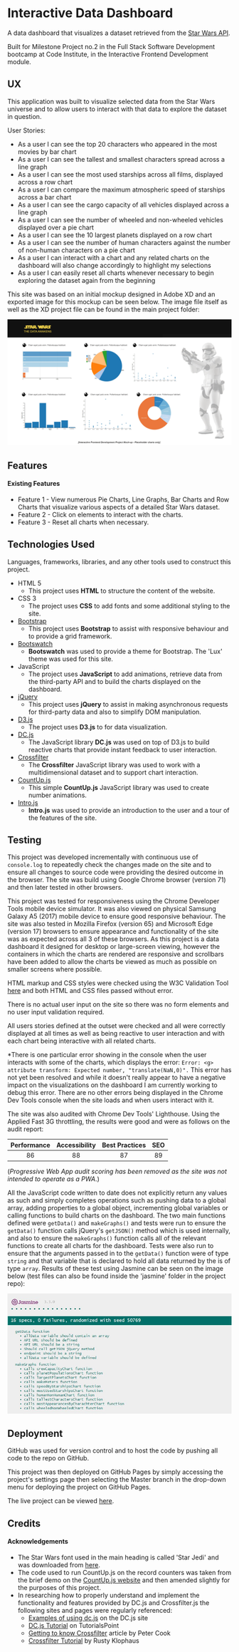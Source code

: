 # Interactive Data Dashboard

A data dashboard that visualizes a dataset retrieved from the [Star Wars API](https://swapi.co/). 

Built for Milestone Project no.2 in the Full Stack Software Development bootcamp at Code Institute, in the Interactive Frontend Development module.
 
## UX
 
This application was built to visualize selected data from the Star Wars universe and to allow users to interact with that data to explore the dataset in question.

User Stories:
- As a user I can see the top 20 characters who appeared in the most movies by bar chart
- As a user I can see the tallest and smallest characters spread across a line graph
- As a user I can see the most used starships across all films, displayed across a row chart
- As a user I can compare the maximum atmospheric speed of starships across a bar chart
- As a user I can see the cargo capacity of all vehicles displayed across a line graph
- As a user I can see the number of wheeled and non-wheeled vehicles displayed over a pie chart
- As a user I can see the 10 largest planets displayed on a row chart
- As a user I can see the number of human characters against the number of non-human characters on a pie chart
- As a user I can interact with a chart and any related charts on the dashboard will also change accordingly to highlight my selections
- As a user I can easily reset all charts whenever necessary to begin exploring the dataset again from the beginning

This site was based on an initial mockup designed in Adobe XD and an exported image for this mockup can be seen below. The image file itself as well as the XD project file can be found in the main project folder:

![design prototype](dashboard-mockup.png)

## Features
 
#### Existing Features
- Feature 1 - View numerous Pie Charts, Line Graphs, Bar Charts and Row Charts that visualize various aspects of a detailed Star Wars dataset.
- Feature 2 - Click on elements to interact with the charts. 
- Feature 3 - Reset all charts when necessary.

## Technologies Used

Languages, frameworks, libraries, and any other tools used to construct this project. 

- HTML 5
    - This project uses **HTML** to structure the content of the website.
- CSS 3
    - The project uses **CSS** to add fonts and some additional styling to the site.
- [Bootstrap](https://getbootstrap.com/)
    - This project uses **Bootstrap** to assist with responsive behaviour and to provide a grid framework.
- [Bootswatch](https://bootswatch.com/)
    - **Bootswatch** was used to provide a theme for Bootstrap. The 'Lux' theme was used for this site. 
- JavaScript
    - The project uses **JavaScript** to add animations, retrieve data from the third-party API and to build the charts displayed on the dashboard.
- [jQuery](https://jquery.com/)
    - This project uses **jQuery** to assist in making asynchronous requests for third-party data and also to simplify DOM manipulation.
- [D3.js](https://d3js.org/)
    - The project uses **D3.js** to for data visualization.
- [DC.js](https://dc-js.github.io/dc.js/)
    - The JavaScript library **DC.js** was used on top of D3.js to build reactive charts that provide instant feedback to user interaction.
- [Crossfilter](http://square.github.io/crossfilter/)
    - The **Crossfilter** JavaScript library was used to work with a multidimensional dataset and to support chart interaction.
- [CountUp.js](https://inorganik.github.io/countUp.js/)
    - This simple **CountUp.js** JavaScript library was used to create number animations.
- [Intro.js](https://introjs.com/)
    - **Intro.js** was used to provide an introduction to the user and a tour of the features of the site.

## Testing

This project was developed incrementally with continuous use of `console.log` to repeatedly check the changes made on the site and to ensure all changes to source code were providing the desired outcome in the browser. The site was build using Google Chrome browser (version 71) and then later tested in other browsers.

This project was tested for responsiveness using the Chrome Developer Tools mobile device simulator. It was also viewed on physical Samsung Galaxy A5 (2017) mobile device to ensure good responsive behaviour. The site was also tested in Mozilla Firefox (version 65) and Microsoft Edge (version 17) browsers to ensure appearance and functionality of the site was as expected across all 3 of these browsers.
As this project is a data dashboard it designed for desktop or large-screen viewing, however the containers in which the charts are rendered are responsive and scrollbars have been added to allow the charts be viewed as much as possible on smaller screens where possible.

HTML markup and CSS styles were checked using the W3C Validation Tool [here](http://validator.w3.org) and both HTML and CSS files passed without error.

There is no actual user input on the site so there was no form elements and no user input validation required.

All users stories defined at the outset were checked and all were correctly displayed at all times as well as being reactive to user interaction and with each chart being interactive with all related charts.

*There is one particular error showing in the console when the user interacts with some of the charts, which displays the error:
`Error: <g> attribute transform: Expected number, "translate(NaN,0)".`
This error has not yet been resolved and while it doesn't really appear to have a negative impact on the visualizations on the dashboard I am currently working to debug this error.
There are no other errors being displayed in the Chrome Dev Tools console when the site loads and when users interact with it.

The site was also audited with Chrome Dev Tools' Lighthouse. Using the Applied Fast 3G throttling, the results were good and were as follows on the audit report:

| Performance | Accessibility | Best Practices | SEO |
| :---------: | :------------:|:--------------:|:---:|
| 86          | 88            | 87             | 89  |

(_Progressive Web App audit scoring has been removed as the site was not intended to operate as a PWA_.)

All the JavaScript code written to date does not explicitly return any values as such and simply completes operations such as pushing data to a global array, adding properties to a global object, incrementing global variables or calling functions to build charts on the dashboard. 
The two main functions defined were `getData()` and `makeGraphs()` and tests were run to ensure the `getData()` function calls jQuery's `getJSON()` method which is used internally, and also to ensure the `makeGraphs()` function calls all of the relevant functions to create all charts for the dashboard.
Tests were also run to ensure that the arguments passed in to the `getData()` function were of type `string` and that variable that is declared to hold all data returned by the is of type `array`.
Results of these test using Jasmine can be seen on the image below (test files can also be found inside the 'jasmine' folder in the project repo):

![test results](jasmine/testing2.jpg)

## Deployment

GitHub was used for version control and to host the code by pushing all code to the repo on GitHub.

This project was then deployed on GitHub Pages by simply accessing the project's settings page then selecting the Master branch in the drop-down menu for deploying the project on GitHub Pages.

The live project can be viewed [here](https://kes2401.github.io/data-dashboard/).

## Credits

#### Acknowledgements

- The Star Wars font used in the main heading is called 'Star Jedi' and was downloaded from [here](https://www.dafont.com/star-jedi.font).
- The code used to run CountUp.js on the record counters was taken from the brief demo on the [CountUp.js website](https://inorganik.github.io/countUp.js/) and then amended slightly for the purposes of this project.
- In researching how to properly understand and implement the functionality and features provided by DC.js and Crossfilter.js the following sites and pages were regularly referenced:
    - [Examples of using dc.js](http://dc-js.github.io/dc.js/examples/) on the DC.js site
    - [DC.js Tutorial](https://www.tutorialspoint.com/dcjs/) on TutorialsPoint
    - [Getting to know Crossfilter](https://animateddata.co.uk/articles/crossfilter/) article by Peter Cook
    - [Crossfilter Tutorial](http://blog.rusty.io/2012/09/17/crossfilter-tutorial/) by Rusty Klophaus